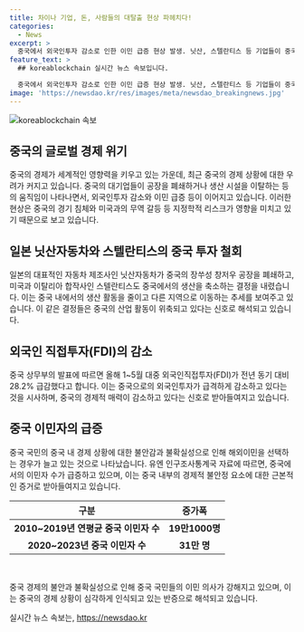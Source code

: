 ```yaml
---
title: 차이나 기업, 돈, 사람들의 대탈출 현상 파헤치다!
categories:
  - News
excerpt: >
  중국에서 외국인투자 감소로 인한 이민 급증 현상 발생. 닛산, 스텔란티스 등 기업들이 중국에서 생산 중단 및 이탈 결정. 중국 국유기업과의 합작 공장도 폐쇄. 중국의 사회 통제, 경기 침체, 미국과의 무역 갈등으로 지정학적 리스크 증가. 중국 상무부에 따르면 올해 FDI 전년 대비 28.2% 감소. 중국 국민의 해외이민자 수도 급증.
feature_text: >
  ## koreablockchain 실시간 뉴스 속보입니다.

  중국에서 외국인투자 감소로 인한 이민 급증 현상 발생. 닛산, 스텔란티스 등 기업들이 중국에서 생산 중단 및 이탈 결정. 중국 국유기업과의 합작 공장도 폐쇄. 중국의 사회 통제, 경기 침체, 미국과의 무역 갈등으로 지정학적 리스크 증가. 중국 상무부에 따르면 올해 FDI 전년 대비 28.2% 감소. 중국 국민의 해외이민자 수도 급증.
image: 'https://newsdao.kr/res/images/meta/newsdao_breakingnews.jpg'
---
```


<p><img src="https://newsdao.kr/res/images/meta/newsdao_breakingnews.jpg" alt="koreablockchain 속보" /></p>

<h2 data-ke-size="size26">중국의 글로벌 경제 위기</h2>

<p data-ke-size="size16">중국의 경제가 세계적인 영향력을 키우고 있는 가운데, 최근 중국의 경제 상황에 대한 우려가 커지고 있습니다. 중국의 대기업들이 공장을 폐쇄하거나 생산 시설을 이탈하는 등의 움직임이 나타나면서, 외국인투자 감소와 이민 급증 등이 이어지고 있습니다. 이러한 현상은 중국의 경기 침체와 미국과의 무역 갈등 등 지정학적 리스크가 영향을 미치고 있기 때문으로 보고 있습니다.</p>

<h2 data-ke-size="size26">일본 닛산자동차와 스텔란티스의 중국 투자 철회</h2>

<p data-ke-size="size16">일본의 대표적인 자동차 제조사인 닛산자동차가 중국의 장쑤성 창저우 공장을 폐쇄하고, 미국과 이탈리아 합작사인 스텔란티스도 중국에서의 생산을 축소하는 결정을 내렸습니다. 이는 중국 내에서의 생산 활동을 줄이고 다른 지역으로 이동하는 추세를 보여주고 있습니다. 이 같은 결정들은 중국의 산업 활동이 위축되고 있다는 신호로 해석되고 있습니다.</p>

<h2 data-ke-size="size26">외국인 직접투자(FDI)의 감소</h2>

<p data-ke-size="size16">중국 상무부의 발표에 따르면 올해 1~5월 대중 외국인직접투자(FDI)가 전년 동기 대비 28.2% 급감했다고 합니다. 이는 중국으로의 외국인투자가 급격하게 감소하고 있다는 것을 시사하며, 중국의 경제적 매력이 감소하고 있다는 신호로 받아들여지고 있습니다.</p>

<h2 data-ke-size="size26">중국 이민자의 급증</h2>

<p data-ke-size="size16">중국 국민의 중국 내 경제 상황에 대한 불안감과 불확실성으로 인해 해외이민을 선택하는 경우가 늘고 있는 것으로 나타났습니다. 유엔 인구조사통계국 자료에 따르면, 중국에서의 이민자 수가 급증하고 있으며, 이는 중국 내부의 경제적 불안정 요소에 대한 근본적인 증거로 받아들여지고 있습니다.</p>

<table>
    <thead>
        <tr>
            <th style="text-align: center;">구분</th>
            <th style="text-align: center;">증가폭</th>
        </tr>
    </thead>
    <tbody>
        <tr>
            <td style="text-align: center;"><b>2010~2019년 연평균 중국 이민자 수</b></td>
            <td style="text-align: center;"><b>19만1000명</b></td>
        </tr>
        <tr>
            <td style="text-align: center;"><b>2020~2023년 중국 이민자 수</b></td>
            <td style="text-align: center;"><b>31만 명</b></td>
        </tr>
    </tbody>
</table>

<p data-ke-size="size16">&nbsp;</p>

<p data-ke-size="size16">중국 경제의 불안과 불확실성으로 인해 중국 국민들의 이민 의사가 강해지고 있으며, 이는 중국의 경제 상황이 심각하게 인식되고 있는 반증으로 해석되고 있습니다.</p>
실시간 뉴스 속보는, <a href="https://newsdao.kr" rel="dofollow">https://newsdao.kr</a>


